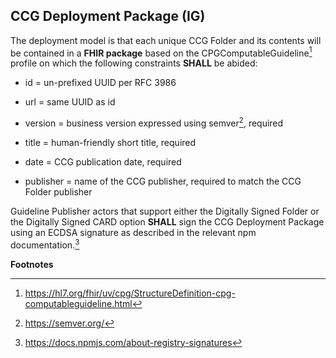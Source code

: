 ## CCG Deployment Package (IG)

The deployment model is that each unique CCG Folder and its contents
will be contained in a **FHIR package** based on the
CPGComputableGuideline[^1] profile on which the following constraints
**SHALL** be abided:

- id = un-prefixed UUID per RFC 3986

- url = same UUID as id

- version = business version expressed using semver[^2], required

- title = human-friendly short title, required

- date = CCG publication date, required

- publisher = name of the CCG publisher, required to match the CCG
  Folder publisher

Guideline Publisher actors that support either the Digitally Signed
Folder or the Digitally Signed CARD option **SHALL** sign the CCG
Deployment Package using an ECDSA signature as described in the relevant
npm documentation.[^3]

**Footnotes**

[^1]: <https://hl7.org/fhir/uv/cpg/StructureDefinition-cpg-computableguideline.html>

[^2]: <https://semver.org/>

[^3]: <https://docs.npmjs.com/about-registry-signatures>
